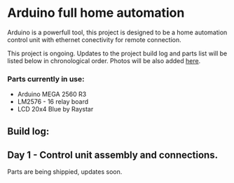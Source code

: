 # Arduino full home automation
Arduino is a powerfull tool, this project is designed to be a home automation control unit with ethernet conectivity for remote connection.

This project is ongoing. Updates to the project build log and parts list will be listed below in chronological order. Photos will be also added [here](https://github.com/poweredby2dor/Arduino-full-home-automation/tree/master/Photos "click me").


### Parts currently in use:
- Arduino MEGA 2560 R3
- LM2576 - 16 relay board
- LCD 20x4 Blue by Raystar



## Build log:

## Day 1 - Control unit assembly and connections.

Parts are being shippied, updates soon.
